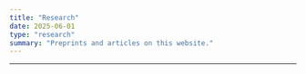 ```yaml
---
title: "Research"
date: 2025-06-01
type: "research"
summary: "Preprints and articles on this website."
---
```


---

<!-- This page contains my research publications and ongoing work. -->
